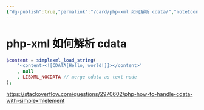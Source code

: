 ```yaml
---
{"dg-publish":true,"permalink":"/card/php-xml 如何解析 cdata/","noteIcon":"2","created":"2021-07-19T13:16:31+08:00","updated":"2024-04-18T16:27:43+08:00"}
---
```



# php-xml 如何解析 cdata

```php
$content = simplexml_load_string(
    '<content><![CDATA[Hello, world!]]></content>'
    , null
    , LIBXML_NOCDATA // merge cdata as text node
);
```

https://stackoverflow.com/questions/2970602/php-how-to-handle-cdata-with-simplexmlelement
